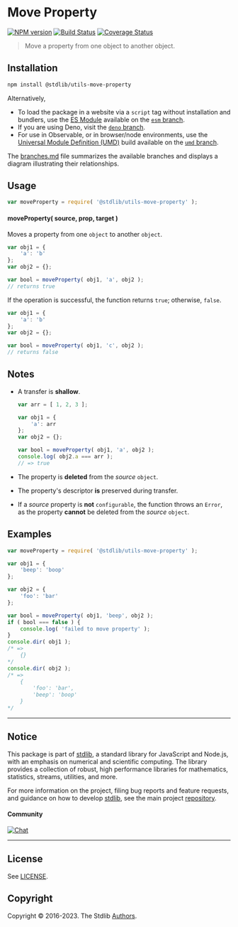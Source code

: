 <!--

@license Apache-2.0

Copyright (c) 2018 The Stdlib Authors.

Licensed under the Apache License, Version 2.0 (the "License");
you may not use this file except in compliance with the License.
You may obtain a copy of the License at

   http://www.apache.org/licenses/LICENSE-2.0

Unless required by applicable law or agreed to in writing, software
distributed under the License is distributed on an "AS IS" BASIS,
WITHOUT WARRANTIES OR CONDITIONS OF ANY KIND, either express or implied.
See the License for the specific language governing permissions and
limitations under the License.

-->

# Move Property

[![NPM version][npm-image]][npm-url] [![Build Status][test-image]][test-url] [![Coverage Status][coverage-image]][coverage-url] <!-- [![dependencies][dependencies-image]][dependencies-url] -->

> Move a property from one object to another object.

<section class="installation">

## Installation

```bash
npm install @stdlib/utils-move-property
```

Alternatively,

-   To load the package in a website via a `script` tag without installation and bundlers, use the [ES Module][es-module] available on the [`esm` branch][esm-url].
-   If you are using Deno, visit the [`deno` branch][deno-url].
-   For use in Observable, or in browser/node environments, use the [Universal Module Definition (UMD)][umd] build available on the [`umd` branch][umd-url].

The [branches.md][branches-url] file summarizes the available branches and displays a diagram illustrating their relationships.

</section>

<section class="usage">

## Usage

```javascript
var moveProperty = require( '@stdlib/utils-move-property' );
```

#### moveProperty( source, prop, target )

Moves a property from one `object` to another `object`.

```javascript
var obj1 = {
    'a': 'b'
};
var obj2 = {};

var bool = moveProperty( obj1, 'a', obj2 );
// returns true
```

If the operation is successful, the function returns `true`; otherwise, `false`.

```javascript
var obj1 = {
    'a': 'b'
};
var obj2 = {};

var bool = moveProperty( obj1, 'c', obj2 );
// returns false
```

</section>

<!-- /.usage -->

<section class="notes">

## Notes

-   A transfer is **shallow**.

    ```javascript
    var arr = [ 1, 2, 3 ];

    var obj1 = {
        'a': arr
    };
    var obj2 = {};

    var bool = moveProperty( obj1, 'a', obj2 );
    console.log( obj2.a === arr );
    // => true
    ```

-   The property is **deleted** from the _source_ `object`.

-   The property's descriptor **is** preserved during transfer.

-   If a _source_ property is **not** `configurable`, the function throws an `Error`, as the property **cannot** be deleted from the _source_ `object`.

</section>

<!-- /.notes -->

<section class="examples">

## Examples

<!-- eslint no-undef: "error" -->

```javascript
var moveProperty = require( '@stdlib/utils-move-property' );

var obj1 = {
    'beep': 'boop'
};

var obj2 = {
    'foo': 'bar'
};

var bool = moveProperty( obj1, 'beep', obj2 );
if ( bool === false ) {
    console.log( 'failed to move property' );
}
console.dir( obj1 );
/* =>
    {}
*/
console.dir( obj2 );
/* =>
    {
        'foo': 'bar',
        'beep': 'boop'
    }
*/
```

</section>

<!-- /.examples -->

<!-- Section for related `stdlib` packages. Do not manually edit this section, as it is automatically populated. -->

<section class="related">

</section>

<!-- /.related -->

<!-- Section for all links. Make sure to keep an empty line after the `section` element and another before the `/section` close. -->


<section class="main-repo" >

* * *

## Notice

This package is part of [stdlib][stdlib], a standard library for JavaScript and Node.js, with an emphasis on numerical and scientific computing. The library provides a collection of robust, high performance libraries for mathematics, statistics, streams, utilities, and more.

For more information on the project, filing bug reports and feature requests, and guidance on how to develop [stdlib][stdlib], see the main project [repository][stdlib].

#### Community

[![Chat][chat-image]][chat-url]

---

## License

See [LICENSE][stdlib-license].


## Copyright

Copyright &copy; 2016-2023. The Stdlib [Authors][stdlib-authors].

</section>

<!-- /.stdlib -->

<!-- Section for all links. Make sure to keep an empty line after the `section` element and another before the `/section` close. -->

<section class="links">

[npm-image]: http://img.shields.io/npm/v/@stdlib/utils-move-property.svg
[npm-url]: https://npmjs.org/package/@stdlib/utils-move-property

[test-image]: https://github.com/stdlib-js/utils-move-property/actions/workflows/test.yml/badge.svg?branch=main
[test-url]: https://github.com/stdlib-js/utils-move-property/actions/workflows/test.yml?query=branch:main

[coverage-image]: https://img.shields.io/codecov/c/github/stdlib-js/utils-move-property/main.svg
[coverage-url]: https://codecov.io/github/stdlib-js/utils-move-property?branch=main

<!--

[dependencies-image]: https://img.shields.io/david/stdlib-js/utils-move-property.svg
[dependencies-url]: https://david-dm.org/stdlib-js/utils-move-property/main

-->

[chat-image]: https://img.shields.io/gitter/room/stdlib-js/stdlib.svg
[chat-url]: https://gitter.im/stdlib-js/stdlib/

[stdlib]: https://github.com/stdlib-js/stdlib

[stdlib-authors]: https://github.com/stdlib-js/stdlib/graphs/contributors

[umd]: https://github.com/umdjs/umd
[es-module]: https://developer.mozilla.org/en-US/docs/Web/JavaScript/Guide/Modules

[deno-url]: https://github.com/stdlib-js/utils-move-property/tree/deno
[umd-url]: https://github.com/stdlib-js/utils-move-property/tree/umd
[esm-url]: https://github.com/stdlib-js/utils-move-property/tree/esm
[branches-url]: https://github.com/stdlib-js/utils-move-property/blob/main/branches.md

[stdlib-license]: https://raw.githubusercontent.com/stdlib-js/utils-move-property/main/LICENSE

</section>

<!-- /.links -->
